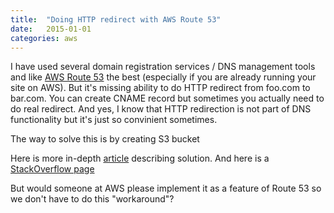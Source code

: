```yaml
---
title:  "Doing HTTP redirect with AWS Route 53"
date: 	2015-01-01
categories: aws
---
```


I have used several domain registration services / DNS management tools and like [AWS Route 53](https://aws.amazon.com/route53/) the best (especially if you are already running your site on AWS).  But it's missing ability to do HTTP redirect from foo.com to bar.com.  You can create CNAME record but sometimes you actually need to do real redirect.  And yes, I know that HTTP redirection is not part of DNS functionality but it's just so convinient sometimes.  

The way to solve this is by creating S3 bucket

Here is more in-depth [article](http://www.holovaty.com/writing/aws-domain-redirection/) describing solution.  And here is a [StackOverflow page](http://stackoverflow.com/questions/10115799/set-up-dns-based-url-forwarding-in-amazon-route53)

But would someone at AWS please implement it as a feature of Route 53 so we don't have to do this "workaround"?  